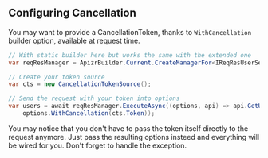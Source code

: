 ﻿## Configuring Cancellation

You may want to provide a CancellationToken, thanks to `WithCancellation` builder option, available at request time.
```csharp
// With static builder here but works the same with the extended one
var reqResManager = ApizrBuilder.Current.CreateManagerFor<IReqResUserService>();

// Create your token source
var cts = new CancellationTokenSource();

// Send the request with your token into options
var users = await reqResManager.ExecuteAsync((options, api) => api.GetUsersAsync(options), options => 
    options.WithCancellation(cts.Token));
```

You may notice that you don't have to pass the token itself directly to the request anymore. Just pass the resulting options insteed and everything will be wired for you.
Don't forget to handle the exception.